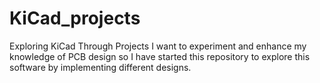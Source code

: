 # KiCad_projects
Exploring KiCad Through Projects
I want to experiment and enhance my knowledge of PCB design so I have started this repository to explore this software by implementing different designs.
